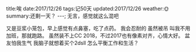 title:唉
date:2017/12/26
tags:记50天
updated:2017/12/26
weather:🌞
summary:还剩一天？
---;
无言，感觉就这么混吧

又是豆浆小笼包，早上感觉有点鼻塞，吃了点药。
我会忍耐的
虽然被吊
叫我不用加班，那就跑路。
虽然装不上CC 2018，不过2017也有像素对齐，心情大好。
盆友怕我生气
我脑子就想着买个2dsll
怎么平衡工作和生活？